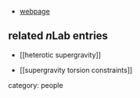 
* [webpage](http://www.sissa.it/tpp/members.php?ID=37)

## related $n$Lab entries

* [[heterotic supergravity]]

* [[supergravity torsion constraints]]

category: people